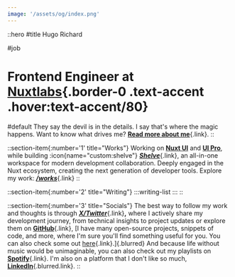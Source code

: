 ```yaml
---
image: '/assets/og/index.png'
---
```


::hero
#title
Hugo Richard

#job
# Frontend Engineer at [Nuxtlabs](https://nuxtlabs.com){.border-0 .text-accent .hover:text-accent/80}

#default
They say the devil is in the details. I say that's where the magic happens. Want to know what drives me? [**Read more about me**](/about){.link}.
::

::section-item{:number='1' title="Works"}
Working on [**Nuxt UI**](https://ui3.nuxt.dev/getting-started) and [**UI Pro**](https://ui3.nuxt.dev/getting-started), while building :icon{name="custom:shelve"} [***Shelve***](https://shelve.cloud){.link}, an all-in-one workspace for modern development collaboration. Deeply engaged in the Nuxt ecosystem, creating the next generation of developer tools. Explore my work: [***/works***](/works){.link}
::

::section-item{:number='2' title="Writing"}
  :::writing-list
  :::
::

::section-item{:number='3' title="Socials"}
The best way to follow my work and thoughts is through [***X/Twitter***](https://dub.sh/hrcd-x){.link}**,** where I actively share my development journey, from technical insights to project updates or explore them on [**GitHub**](https://git.new/hugorcd){.link}, [I have many open-source projects, snippets of code, and more, where I'm sure you'll find something useful for you. You can also check some out [here](/playground){.link}.]{.blurred} And because life without music would be unimaginable, you can also check out my playlists on [**Spotify**](https://spti.fi/HugoRCD){.link}. I'm also on a platform that I don't like so much, [**LinkedIn**](https://dub.sh/hrcd-linkedin){.blurred.link}.
::
